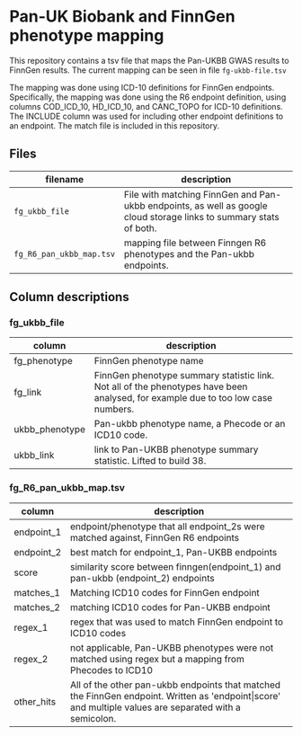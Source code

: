 # Pan-UK Biobank and FinnGen phenotype mapping

This repository contains a tsv file that maps the Pan-UKBB GWAS results to FinnGen results.
The current mapping can be seen in file `fg-ukbb-file.tsv`

The mapping was done using ICD-10 definitions for FinnGen endpoints. Specifically, the mapping was done using the R6 endpoint definition, using columns COD_ICD_10, HD_ICD_10, and CANC_TOPO for ICD-10 definitions. The INCLUDE column was used for including other endpoint definitions to an endpoint. The match file is included in this repository.

## Files
|filename|description|
|--|--|
| `fg_ukbb_file`| File with matching FinnGen and Pan-ukbb endpoints, as well as google cloud storage links to summary stats of both. |
| `fg_R6_pan_ukbb_map.tsv`| mapping file between Finngen R6 phenotypes and the Pan-ukbb endpoints.|

## Column descriptions

### fg_ukbb_file
|column|description|
|---|---|
|fg_phenotype|FinnGen phenotype name|
|fg_link|FinnGen phenotype summary statistic link. Not all of the phenotypes have been analysed, for example due to too low case numbers.|
|ukbb_phenotype|Pan-ukbb phenotype name, a Phecode or an ICD10 code.|
|ukbb_link|link to Pan-UKBB phenotype summary statistic. Lifted to build 38.|

### fg_R6_pan_ukbb_map.tsv

|column|description|
|---|---|
|endpoint_1|endpoint/phenotype that all endpoint_2s were matched against, FinnGen R6 endpoints |
|endpoint_2|best match for endpoint_1, Pan-UKBB endpoints |
|score| similarity score between finngen(endpoint_1) and pan-ukbb (endpoint_2) endpoints|
|matches_1|Matching ICD10 codes for FinnGen endpoint|
|matches_2|matching ICD10 codes for Pan-UKBB endpoint|
|regex_1|regex that was used to match FinnGen endpoint to ICD10 codes|
|regex_2|not applicable, Pan-UKBB phenotypes were not matched using regex but a mapping from Phecodes to ICD10|
|other_hits|All of the other pan-ukbb endpoints that matched the FinnGen endpoint. Written as 'endpoint\|score' and multiple values are separated with a semicolon.|

